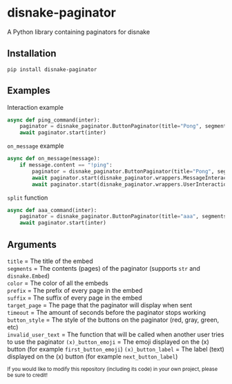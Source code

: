 # disnake-paginator
A Python library containing paginators for disnake

## Installation
```
pip install disnake-paginator
```

## Examples
Interaction example
```py
async def ping_command(inter):
	paginator = disnake_paginator.ButtonPaginator(title="Pong", segments=["Hello", "World"], color=0x00ff00)
	await paginator.start(inter)
```

`on_message` example
```py
async def on_message(message):
	if message.content == "!ping":
		paginator = disnake_paginator.ButtonPaginator(title="Pong", segments=["This is", "a message"], button_style=disnake.ButtonStyle.red)
		await paginator.start(disnake_paginator.wrappers.MessageInteractionWrapper(message)) #sends a message in the channel
		await paginator.start(disnake_paginator.wrappers.UserInteractionWrapper(message.author)) #sends a DM to the author
```

`split` function
```py
async def aaa_command(inter):
	paginator = disnake_paginator.ButtonPaginator(title="aaa", segments=disnake_paginator.split("a"*6969, 1000), target_page=4)
	await paginator.start(inter)
```

## Arguments
`title` = The title of the embed\
`segments` = The contents (pages) of the paginator (supports `str` and `disnake.Embed`)\
`color` = The color of all the embeds\
`prefix` = The prefix of every page in the embed\
`suffix` = The suffix of every page in the embed\
`target_page` = The page that the paginator will display when sent\
`timeout` = The amount of seconds before the paginator stops working\
`button_style` = The style of the buttons on the paginator (red, gray, green, etc)\
`invalid_user_text` = The function that will be called when another user tries to use the paginator
`(x)_button_emoji` = The emoji displayed on the (x) button (for example `first_button_emoji`)
`(x)_button_label` = The label (text) displayed on the (x) button (for example `next_button_label`)

<sub>If you would like to modify this repository (including its code) in your own project, please be sure to credit!</sub>
